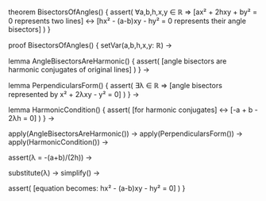 theorem BisectorsOfAngles() {
  assert(
    ∀a,b,h,x,y ∈ ℝ ⇒ 
    [ax² + 2hxy + by² = 0 represents two lines] ↔
    [hx² - (a-b)xy - hy² = 0 represents their angle bisectors]
  )
}

proof BisectorsOfAngles() {
  setVar(a,b,h,x,y: ℝ) →
  
  lemma AngleBisectorsAreHarmonic() {
    assert(
      [angle bisectors are harmonic conjugates of original lines]
    )
  } →
  
  lemma PerpendicularsForm() {
    assert(
      ∃λ ∈ ℝ ⇒ [angle bisectors represented by x² + 2λxy - y² = 0]
    )
  } →
  
  lemma HarmonicCondition() {
    assert(
      [for harmonic conjugates] ↔
      [-a + b - 2λh = 0]
    )
  } →
  
  apply(AngleBisectorsAreHarmonic()) →
  apply(PerpendicularsForm()) →
  apply(HarmonicCondition()) →
  
  assert(λ = -(a+b)/(2h)) →
  
  substitute(λ) →
  simplify() →
  
  assert(
    [equation becomes: hx² - (a-b)xy - hy² = 0]
  )
}